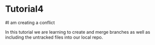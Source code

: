 # Tutorial4



#I am creating a conflict

In this tutorial we are learning to create and merge branches as well as including the untracked files into our local repo.
